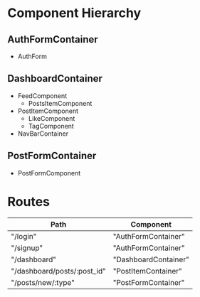 # Component Hierarchy

## AuthFormContainer
- AuthForm

## DashboardContainer
- FeedComponent
  - PostsItemComponent
- PostItemComponent
  - LikeComponent
  - TagComponent
- NavBarContainer

## PostFormContainer
- PostFormComponent


# Routes
Path                        | Component
----------------------------|---------------------
"/login"                    | "AuthFormContainer"
"/signup"                   | "AuthFormContainer"
"/dashboard"                | "DashboardContainer"   
"/dashboard/posts/:post_id" | "PostItemContainer"
"/posts/new/:type"          | "PostFormContainer"
